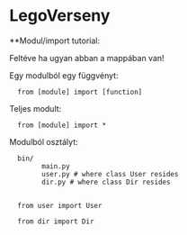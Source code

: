 # LegoVerseny

**Modul/import tutorial:

Feltéve ha ugyan abban a mappában van!


Egy modulból egy függvényt:

      from [module] import [function]


Teljes modult:

      from [module] import *


Modulból osztályt:


      bin/
            main.py
            user.py # where class User resides
            dir.py # where class Dir resides
   
   
      from user import User

      from dir import Dir
